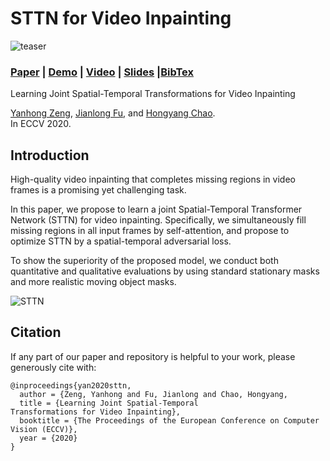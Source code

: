 # STTN for Video Inpainting
![teaser](https://github.com/researchmm/STTN/blob/master/docs/teaser.png?raw=true)

### [Paper](https://arxiv.org/abs/2007.10247) | [Demo](https://www.youtube.com/watch?v=tgiWGdr1SnE&feature=youtu.be) | [Video](https://drive.google.com/file/d/19eKm4AJhIbJAbvXyA-HTQHFdia7XcN6H/view?usp=sharing) | [Slides](https://drive.google.com/file/d/1y09-SLcTadqpuDDLSzFdtr3ymGbjrmyi/view?usp=sharing) |[BibTex](https://github.com/researchmm/STTN#citation)

Learning Joint Spatial-Temporal Transformations for Video Inpainting<br>

[Yanhong Zeng](https://sites.google.com/view/1900zyh),  [Jianlong Fu](https://jianlong-fu.github.io/), and [Hongyang Chao](https://scholar.google.com/citations?user=qnbpG6gAAAAJ&hl).<br>
In ECCV 2020.

<!-- ---------------------------------------------- -->
## Introduction 
High-quality video inpainting that completes missing regions in video frames is a promising yet challenging task. 

In this paper, we propose to learn a joint Spatial-Temporal Transformer Network (STTN) for video inpainting. Specifically, we simultaneously fill missing regions in all input frames by self-attention, and propose to optimize STTN by a spatial-temporal adversarial loss. 

To show the superiority of the proposed model, we conduct both quantitative and qualitative evaluations by using standard stationary masks and more realistic moving object masks.

![STTN](https://github.com/researchmm/STTN/blob/master/docs/sttn.png?raw=true)


<!-- ---------------------------------------------- -->
## Citation
If any part of our paper and repository is helpful to your work, please generously cite with:
```
@inproceedings{yan2020sttn,
  author = {Zeng, Yanhong and Fu, Jianlong and Chao, Hongyang,
  title = {Learning Joint Spatial-Temporal
Transformations for Video Inpainting},
  booktitle = {The Proceedings of the European Conference on Computer Vision (ECCV)},
  year = {2020}
}
```